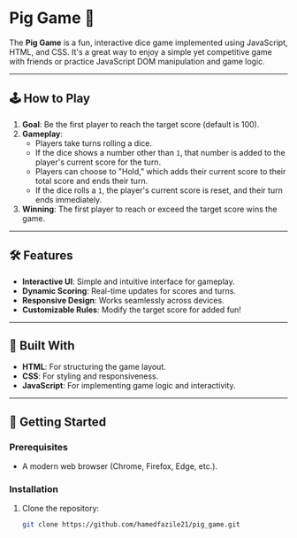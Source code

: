 # Pig Game 🎲

The **Pig Game** is a fun, interactive dice game implemented using JavaScript, HTML, and CSS. It's a great way to enjoy a simple yet competitive game with friends or practice JavaScript DOM manipulation and game logic.

---

## 🕹️ How to Play

1. **Goal**: Be the first player to reach the target score (default is 100).
2. **Gameplay**:
   - Players take turns rolling a dice.
   - If the dice shows a number other than `1`, that number is added to the player's current score for the turn.
   - Players can choose to "Hold," which adds their current score to their total score and ends their turn.
   - If the dice rolls a `1`, the player's current score is reset, and their turn ends immediately.
3. **Winning**: The first player to reach or exceed the target score wins the game.

---

## 🛠️ Features

- **Interactive UI**: Simple and intuitive interface for gameplay.
- **Dynamic Scoring**: Real-time updates for scores and turns.
- **Responsive Design**: Works seamlessly across devices.
- **Customizable Rules**: Modify the target score for added fun!

---

## 🔧 Built With

- **HTML**: For structuring the game layout.
- **CSS**: For styling and responsiveness.
- **JavaScript**: For implementing game logic and interactivity.

---

## 🚀 Getting Started

### Prerequisites
- A modern web browser (Chrome, Firefox, Edge, etc.).

### Installation
1. Clone the repository:
   ```bash
   git clone https://github.com/hamedfazile21/pig_game.git
